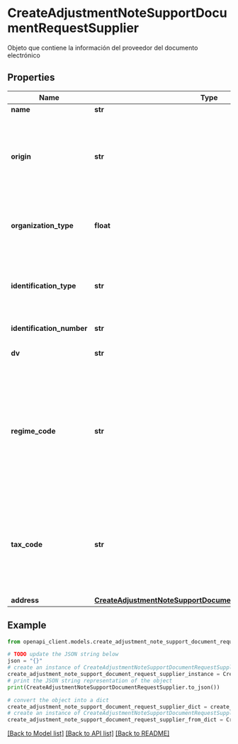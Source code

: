 # CreateAdjustmentNoteSupportDocumentRequestSupplier

Objeto que contiene la información del proveedor del documento electrónico

## Properties

Name | Type | Description | Notes
------------ | ------------- | ------------- | -------------
**name** | **str** | Nombre del proveedor | 
**origin** | **str** | Indicador de procedencia del vendedor (Residente fiscal en Colombia [&#x60;10&#x60;] o No residente fiscal [&#x60;11&#x60;]). Se debe colocar el Código que corresponda de la tabla de tipos de procedencia del vendedor de la DIAN | [optional] 
**organization_type** | **float** | Tipo de organización jurídica. Se debe colocar el Código que corresponda de la tabla de tipos de organización jurídica de la DIAN | 
**identification_type** | **str** | Tipo de documento de identificación del proveedor. Se debe colocar el Código que corresponda de la tabla de tipos de identificación de la DIAN | 
**identification_number** | **str** | Número de indentificación del proveedor | 
**dv** | **str** | DV del NIT del proveedor. Es obligatorio si identificationType &#x3D; 31 | [optional] 
**regime_code** | **str** | Régimen al que pertenece el proveedor. Se debe colocar el Código que corresponda de la tabla de tipos de régimen/responsabilidades fiscales de la DIAN. Para reportar varias obligaciones / responsabilidades, se deben reportar separando cada uno de los valores de la lista con &#39;;&#39;. Ejemplo O‐13;O‐15; | [optional] 
**tax_code** | **str** | Identificador del tributo. Se debe colocar el Código que corresponda de la tabla de tipos de tributos de la DIAN. Valores posibles: &#x60;ZZ&#x60;: &#39;No Aplica&#39;(&lt;i&gt;Valor default&lt;/i&gt;), &#x60;01&#x60;: IVA. &lt;br&gt;&lt;i&gt;Campo oficial DIAN &amp;lt;TaxScheme&amp;gt;&lt;/i&gt; | [optional] 
**address** | [**CreateAdjustmentNoteSupportDocumentRequestSupplierAddress**](CreateAdjustmentNoteSupportDocumentRequestSupplierAddress.md) |  | 

## Example

```python
from openapi_client.models.create_adjustment_note_support_document_request_supplier import CreateAdjustmentNoteSupportDocumentRequestSupplier

# TODO update the JSON string below
json = "{}"
# create an instance of CreateAdjustmentNoteSupportDocumentRequestSupplier from a JSON string
create_adjustment_note_support_document_request_supplier_instance = CreateAdjustmentNoteSupportDocumentRequestSupplier.from_json(json)
# print the JSON string representation of the object
print(CreateAdjustmentNoteSupportDocumentRequestSupplier.to_json())

# convert the object into a dict
create_adjustment_note_support_document_request_supplier_dict = create_adjustment_note_support_document_request_supplier_instance.to_dict()
# create an instance of CreateAdjustmentNoteSupportDocumentRequestSupplier from a dict
create_adjustment_note_support_document_request_supplier_from_dict = CreateAdjustmentNoteSupportDocumentRequestSupplier.from_dict(create_adjustment_note_support_document_request_supplier_dict)
```
[[Back to Model list]](../README.md#documentation-for-models) [[Back to API list]](../README.md#documentation-for-api-endpoints) [[Back to README]](../README.md)



